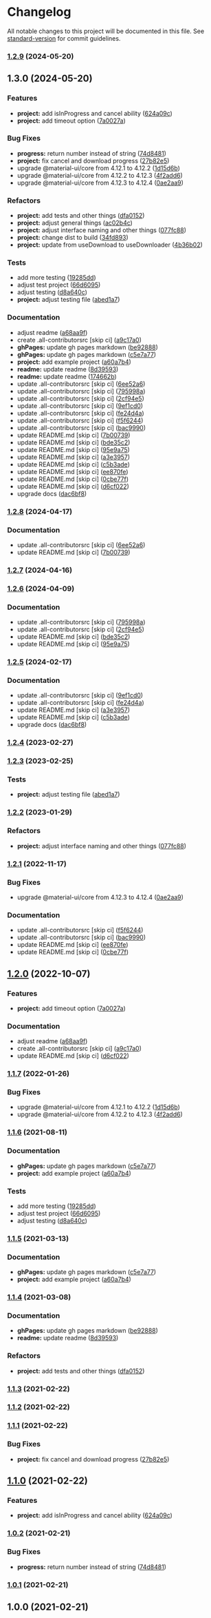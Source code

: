 # Changelog

All notable changes to this project will be documented in this file. See [standard-version](https://github.com/conventional-changelog/standard-version) for commit guidelines.

### [1.2.9](https://github.com/dk013/f7-react-use-downloader/compare/v1.3.0...v1.2.9) (2024-05-20)

## 1.3.0 (2024-05-20)


### Features

* **project:** add isInProgress and cancel ability ([624a09c](https://github.com/the-bugging/react-use-downloader/commit/624a09c28d5071e44164a97657cd86ab9e4140c8))
* **project:** add timeout option ([7a0027a](https://github.com/the-bugging/react-use-downloader/commit/7a0027a58d4c2774f6c3ba8bcce39db721be8371))


### Bug Fixes

* **progress:** return number instead of string ([74d8481](https://github.com/the-bugging/react-use-downloader/commit/74d8481ed41f59d0bffb0865c37ddcd9e7d9c024))
* **project:** fix cancel and download progress ([27b82e5](https://github.com/the-bugging/react-use-downloader/commit/27b82e595fb106270925c033f1dd44a3737e9f99))
* upgrade @material-ui/core from 4.12.1 to 4.12.2 ([1d15d6b](https://github.com/the-bugging/react-use-downloader/commit/1d15d6ba80ec216195b627d60d0a22728a9e6bbe))
* upgrade @material-ui/core from 4.12.2 to 4.12.3 ([4f2add6](https://github.com/the-bugging/react-use-downloader/commit/4f2add6958aa9b48f33901a2fd28295df63eb1e0))
* upgrade @material-ui/core from 4.12.3 to 4.12.4 ([0ae2aa9](https://github.com/the-bugging/react-use-downloader/commit/0ae2aa9d537291c6d44049ad369ffdc9c2de2399))


### Refactors

* **project:** add tests and other things ([dfa0152](https://github.com/the-bugging/react-use-downloader/commit/dfa01527e7e676adf91d30a2d0724c49d4a3b6e0))
* **project:** adjust general things ([ac02b4c](https://github.com/the-bugging/react-use-downloader/commit/ac02b4c5c2368b4358c9e6e4d46b21341402ec29))
* **project:** adjust interface naming and other things ([077fc88](https://github.com/the-bugging/react-use-downloader/commit/077fc885dfda8371613d45f3754a553950ef1b5b))
* **project:** change dist to build ([34fd893](https://github.com/the-bugging/react-use-downloader/commit/34fd893ffd01a3a60c766fa9ab6b547bfc8c2ab8))
* **project:** update from useDownload to useDownloader ([4b36b02](https://github.com/the-bugging/react-use-downloader/commit/4b36b02c5f7b53b9e43b4cb2587ebca66e4b3fec))


### Tests

* add more testing ([19285dd](https://github.com/the-bugging/react-use-downloader/commit/19285dd1a20c1b4c0443a129a9be4464044a6b12))
* adjust test project ([66d6095](https://github.com/the-bugging/react-use-downloader/commit/66d60953ced492adb64fe3b63d349a8958116483))
* adjust testing ([d8a640c](https://github.com/the-bugging/react-use-downloader/commit/d8a640cf854fae08fd1bcb40784501ac4ce231bf))
* **project:** adjust testing file ([abed1a7](https://github.com/the-bugging/react-use-downloader/commit/abed1a706a41b416994fea9513aeca010e793398))


### Documentation

* adjust readme ([a68aa9f](https://github.com/the-bugging/react-use-downloader/commit/a68aa9f18a2756703e4a22c180c4bf0758a77a7b))
* create .all-contributorsrc [skip ci] ([a9c17a0](https://github.com/the-bugging/react-use-downloader/commit/a9c17a087c274ac0f3a2c8950c30030ba911f7b9))
* **ghPages:** update gh pages markdown ([be92888](https://github.com/the-bugging/react-use-downloader/commit/be92888a91f9134b412c12c6cdff9fc259ef1b43))
* **ghPages:** update gh pages markdown ([c5e7a77](https://github.com/the-bugging/react-use-downloader/commit/c5e7a77d138d0a05b972cf698637e65b7203ebe4))
* **project:** add example project ([a60a7b4](https://github.com/the-bugging/react-use-downloader/commit/a60a7b4ba8ee80b4bf6a6fe9ef8e214cb87a12ff))
* **readme:** update readme ([8d39593](https://github.com/the-bugging/react-use-downloader/commit/8d39593c5a57dfdd0e88842b2cef41a05b8f7d00))
* **readme:** update readme ([174662b](https://github.com/the-bugging/react-use-downloader/commit/174662b87e7c03c4350dc6fcdad44265b762b4a6))
* update .all-contributorsrc [skip ci] ([6ee52a6](https://github.com/the-bugging/react-use-downloader/commit/6ee52a6393f393d3241d68c7c68c491d6f8bfe65))
* update .all-contributorsrc [skip ci] ([795998a](https://github.com/the-bugging/react-use-downloader/commit/795998a25771dfe99707e62c3b4c71d8d7cc069d))
* update .all-contributorsrc [skip ci] ([2cf94e5](https://github.com/the-bugging/react-use-downloader/commit/2cf94e576331684674e9d6b1f253f08b0ffac30e))
* update .all-contributorsrc [skip ci] ([9ef1cd0](https://github.com/the-bugging/react-use-downloader/commit/9ef1cd0fef5fdb1aea7b500e663461a80842a7d8))
* update .all-contributorsrc [skip ci] ([fe24d4a](https://github.com/the-bugging/react-use-downloader/commit/fe24d4a5dcae06088b4ef5150c5e7c614cf03745))
* update .all-contributorsrc [skip ci] ([f5f6244](https://github.com/the-bugging/react-use-downloader/commit/f5f6244b2436167a24f59cfa81aaf8d7e661b1c0))
* update .all-contributorsrc [skip ci] ([bac9990](https://github.com/the-bugging/react-use-downloader/commit/bac9990cbecb5ec41daab25f7de20daf2bca0b6f))
* update README.md [skip ci] ([7b00739](https://github.com/the-bugging/react-use-downloader/commit/7b00739007fdf78b457bc22ed7d21e5e83a5a9a0))
* update README.md [skip ci] ([bde35c2](https://github.com/the-bugging/react-use-downloader/commit/bde35c20e122ed3e37eac8de4049314922500259))
* update README.md [skip ci] ([95e9a75](https://github.com/the-bugging/react-use-downloader/commit/95e9a75a8cc5b830d1339cdfc25f07e7ce6fb40f))
* update README.md [skip ci] ([a3e3957](https://github.com/the-bugging/react-use-downloader/commit/a3e3957651810a79a190718a495999b2dd3c84ab))
* update README.md [skip ci] ([c5b3ade](https://github.com/the-bugging/react-use-downloader/commit/c5b3ade40b74f4d7f598a0de5252f33ff035fad2))
* update README.md [skip ci] ([ee870fe](https://github.com/the-bugging/react-use-downloader/commit/ee870fe70153454eb5039dbfb289282263f0c2ec))
* update README.md [skip ci] ([0cbe77f](https://github.com/the-bugging/react-use-downloader/commit/0cbe77f12a3a62855deccb6522f274daee5c74a3))
* update README.md [skip ci] ([d6cf022](https://github.com/the-bugging/react-use-downloader/commit/d6cf0222a7995a07e9e0545ad528bc88b6469a53))
* upgrade docs ([dac6bf8](https://github.com/the-bugging/react-use-downloader/commit/dac6bf8d952b76ad3485b929404a7875707ab66b))

### [1.2.8](https://github.com/the-bugging/react-use-downloader/compare/v1.2.6...v1.2.8) (2024-04-17)


### Documentation

* update .all-contributorsrc [skip ci] ([6ee52a6](https://github.com/the-bugging/react-use-downloader/commit/6ee52a6393f393d3241d68c7c68c491d6f8bfe65))
* update README.md [skip ci] ([7b00739](https://github.com/the-bugging/react-use-downloader/commit/7b00739007fdf78b457bc22ed7d21e5e83a5a9a0))

### [1.2.7](https://github.com/the-bugging/react-use-downloader/compare/v1.2.6...v1.2.7) (2024-04-16)

### [1.2.6](https://github.com/the-bugging/react-use-downloader/compare/v1.2.5...v1.2.6) (2024-04-09)


### Documentation

* update .all-contributorsrc [skip ci] ([795998a](https://github.com/the-bugging/react-use-downloader/commit/795998a25771dfe99707e62c3b4c71d8d7cc069d))
* update .all-contributorsrc [skip ci] ([2cf94e5](https://github.com/the-bugging/react-use-downloader/commit/2cf94e576331684674e9d6b1f253f08b0ffac30e))
* update README.md [skip ci] ([bde35c2](https://github.com/the-bugging/react-use-downloader/commit/bde35c20e122ed3e37eac8de4049314922500259))
* update README.md [skip ci] ([95e9a75](https://github.com/the-bugging/react-use-downloader/commit/95e9a75a8cc5b830d1339cdfc25f07e7ce6fb40f))

### [1.2.5](https://github.com/the-bugging/react-use-downloader/compare/v1.2.3...v1.2.5) (2024-02-17)


### Documentation

* update .all-contributorsrc [skip ci] ([9ef1cd0](https://github.com/the-bugging/react-use-downloader/commit/9ef1cd0fef5fdb1aea7b500e663461a80842a7d8))
* update .all-contributorsrc [skip ci] ([fe24d4a](https://github.com/the-bugging/react-use-downloader/commit/fe24d4a5dcae06088b4ef5150c5e7c614cf03745))
* update README.md [skip ci] ([a3e3957](https://github.com/the-bugging/react-use-downloader/commit/a3e3957651810a79a190718a495999b2dd3c84ab))
* update README.md [skip ci] ([c5b3ade](https://github.com/the-bugging/react-use-downloader/commit/c5b3ade40b74f4d7f598a0de5252f33ff035fad2))
* upgrade docs ([dac6bf8](https://github.com/the-bugging/react-use-downloader/commit/dac6bf8d952b76ad3485b929404a7875707ab66b))

### [1.2.4](https://github.com/the-bugging/react-use-downloader/compare/v1.2.3...v1.2.4) (2023-02-27)

### [1.2.3](https://github.com/the-bugging/react-use-downloader/compare/v1.2.2...v1.2.3) (2023-02-25)


### Tests

* **project:** adjust testing file ([abed1a7](https://github.com/the-bugging/react-use-downloader/commit/abed1a706a41b416994fea9513aeca010e793398))

### [1.2.2](https://github.com/the-bugging/react-use-downloader/compare/v1.2.1...v1.2.2) (2023-01-29)

### Refactors

- **project:** adjust interface naming and other things ([077fc88](https://github.com/the-bugging/react-use-downloader/commit/077fc885dfda8371613d45f3754a553950ef1b5b))

### [1.2.1](https://github.com/the-bugging/react-use-downloader/compare/v1.2.0...v1.2.1) (2022-11-17)

### Bug Fixes

- upgrade @material-ui/core from 4.12.3 to 4.12.4 ([0ae2aa9](https://github.com/the-bugging/react-use-downloader/commit/0ae2aa9d537291c6d44049ad369ffdc9c2de2399))

### Documentation

- update .all-contributorsrc [skip ci] ([f5f6244](https://github.com/the-bugging/react-use-downloader/commit/f5f6244b2436167a24f59cfa81aaf8d7e661b1c0))
- update .all-contributorsrc [skip ci] ([bac9990](https://github.com/the-bugging/react-use-downloader/commit/bac9990cbecb5ec41daab25f7de20daf2bca0b6f))
- update README.md [skip ci] ([ee870fe](https://github.com/the-bugging/react-use-downloader/commit/ee870fe70153454eb5039dbfb289282263f0c2ec))
- update README.md [skip ci] ([0cbe77f](https://github.com/the-bugging/react-use-downloader/commit/0cbe77f12a3a62855deccb6522f274daee5c74a3))

## [1.2.0](https://github.com/the-bugging/react-use-downloader/compare/v1.1.7...v1.2.0) (2022-10-07)

### Features

- **project:** add timeout option ([7a0027a](https://github.com/the-bugging/react-use-downloader/commit/7a0027a58d4c2774f6c3ba8bcce39db721be8371))

### Documentation

- adjust readme ([a68aa9f](https://github.com/the-bugging/react-use-downloader/commit/a68aa9f18a2756703e4a22c180c4bf0758a77a7b))
- create .all-contributorsrc [skip ci] ([a9c17a0](https://github.com/the-bugging/react-use-downloader/commit/a9c17a087c274ac0f3a2c8950c30030ba911f7b9))
- update README.md [skip ci] ([d6cf022](https://github.com/the-bugging/react-use-downloader/commit/d6cf0222a7995a07e9e0545ad528bc88b6469a53))

### [1.1.7](https://github.com/the-bugging/react-use-downloader/compare/v1.1.6...v1.1.7) (2022-01-26)

### Bug Fixes

- upgrade @material-ui/core from 4.12.1 to 4.12.2 ([1d15d6b](https://github.com/the-bugging/react-use-downloader/commit/1d15d6ba80ec216195b627d60d0a22728a9e6bbe))
- upgrade @material-ui/core from 4.12.2 to 4.12.3 ([4f2add6](https://github.com/the-bugging/react-use-downloader/commit/4f2add6958aa9b48f33901a2fd28295df63eb1e0))

### [1.1.6](https://github.com/the-bugging/react-use-downloader/compare/v1.1.4...v1.1.6) (2021-08-11)

### Documentation

- **ghPages:** update gh pages markdown ([c5e7a77](https://github.com/the-bugging/react-use-downloader/commit/c5e7a77d138d0a05b972cf698637e65b7203ebe4))
- **project:** add example project ([a60a7b4](https://github.com/the-bugging/react-use-downloader/commit/a60a7b4ba8ee80b4bf6a6fe9ef8e214cb87a12ff))

### Tests

- add more testing ([19285dd](https://github.com/the-bugging/react-use-downloader/commit/19285dd1a20c1b4c0443a129a9be4464044a6b12))
- adjust test project ([66d6095](https://github.com/the-bugging/react-use-downloader/commit/66d60953ced492adb64fe3b63d349a8958116483))
- adjust testing ([d8a640c](https://github.com/the-bugging/react-use-downloader/commit/d8a640cf854fae08fd1bcb40784501ac4ce231bf))

### [1.1.5](https://github.com/the-bugging/react-use-downloader/compare/v1.1.4...v1.1.5) (2021-03-13)

### Documentation

- **ghPages:** update gh pages markdown ([c5e7a77](https://github.com/the-bugging/react-use-downloader/commit/c5e7a77d138d0a05b972cf698637e65b7203ebe4))
- **project:** add example project ([a60a7b4](https://github.com/the-bugging/react-use-downloader/commit/a60a7b4ba8ee80b4bf6a6fe9ef8e214cb87a12ff))

### [1.1.4](https://github.com/the-bugging/react-use-downloader/compare/v1.1.3...v1.1.4) (2021-03-08)

### Documentation

- **ghPages:** update gh pages markdown ([be92888](https://github.com/the-bugging/react-use-downloader/commit/be92888a91f9134b412c12c6cdff9fc259ef1b43))
- **readme:** update readme ([8d39593](https://github.com/the-bugging/react-use-downloader/commit/8d39593c5a57dfdd0e88842b2cef41a05b8f7d00))

### Refactors

- **project:** add tests and other things ([dfa0152](https://github.com/the-bugging/react-use-downloader/commit/dfa01527e7e676adf91d30a2d0724c49d4a3b6e0))

### [1.1.3](https://github.com/the-bugging/react-use-downloader/compare/v1.1.2...v1.1.3) (2021-02-22)

### [1.1.2](https://github.com/the-bugging/react-use-downloader/compare/v1.1.1...v1.1.2) (2021-02-22)

### [1.1.1](https://github.com/the-bugging/react-use-downloader/compare/v1.1.0...v1.1.1) (2021-02-22)

### Bug Fixes

- **project:** fix cancel and download progress ([27b82e5](https://github.com/the-bugging/react-use-downloader/commit/27b82e595fb106270925c033f1dd44a3737e9f99))

## [1.1.0](https://github.com/the-bugging/react-use-downloader/compare/v1.0.2...v1.1.0) (2021-02-22)

### Features

- **project:** add isInProgress and cancel ability ([624a09c](https://github.com/the-bugging/react-use-downloader/commit/624a09c28d5071e44164a97657cd86ab9e4140c8))

### [1.0.2](https://github.com/the-bugging/react-use-downloader/compare/v1.0.1...v1.0.2) (2021-02-21)

### Bug Fixes

- **progress:** return number instead of string ([74d8481](https://github.com/the-bugging/react-use-downloader/commit/74d8481ed41f59d0bffb0865c37ddcd9e7d9c024))

### [1.0.1](https://github.com/the-bugging/react-use-downloader/compare/v1.0.0...v1.0.1) (2021-02-21)

## 1.0.0 (2021-02-21)

